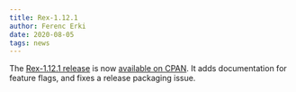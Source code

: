 ```yaml
---
title: Rex-1.12.1
author: Ferenc Erki
date: 2020-08-05
tags: news
---
```


The [Rex-1.12.1 release](/docs/release_notes/1.12.1.html) is now [available on CPAN](https://metacpan.org/release/FERKI/Rex-1.12.1). It adds documentation for feature flags, and fixes a release packaging issue.
